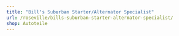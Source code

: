 ```yaml
---
title: "Bill's Suburban Starter/Alternator Specialist"
url: /roseville/bills-suburban-starter-alternator-specialist/
shop: Autoteile
---
```

